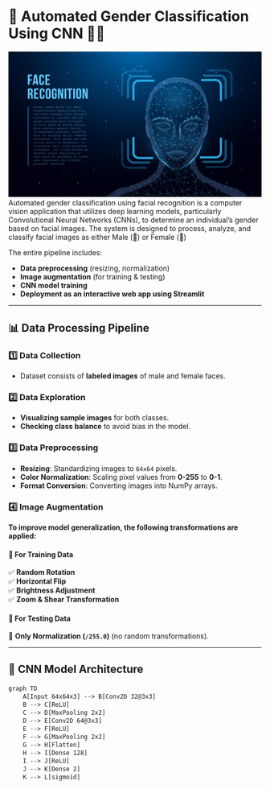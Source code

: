# 🚀 Automated Gender Classification Using CNN 👩👨  
![header](1.weBP) *<!-- Replace with your actual header image -->*
Automated gender classification using facial recognition is a computer vision application that utilizes deep learning models, particularly Convolutional Neural Networks (CNNs), to determine an individual’s gender based on facial images. The system is designed to process, analyze, and classify facial images as either Male (👨) or Female (👩)

The entire pipeline includes:
- **Data preprocessing** (resizing, normalization)
- **Image augmentation** (for training & testing)
- **CNN model training**
- **Deployment as an interactive web app using Streamlit**

---

## 📊 Data Processing Pipeline  
### **1️⃣ Data Collection**  
- Dataset consists of **labeled images** of male and female faces.

### **2️⃣ Data Exploration**  
- **Visualizing sample images** for both classes.
- **Checking class balance** to avoid bias in the model.

### **3️⃣ Data Preprocessing**  
- **Resizing**: Standardizing images to `64x64` pixels.
- **Color Normalization**: Scaling pixel values from **0-255** to **0-1**.
- **Format Conversion**: Converting images into NumPy arrays.

### **4️⃣ Image Augmentation**  
**To improve model generalization, the following transformations are applied:**

#### 🔹 **For Training Data**  
✅ **Random Rotation**  
✅ **Horizontal Flip**  
✅ **Brightness Adjustment**  
✅ **Zoom & Shear Transformation**  

#### 🔹 **For Testing Data**  
🔸 **Only Normalization (`/255.0`)** (no random transformations).  

---

## 🧠 CNN Model Architecture  
```mermaid
graph TD
    A[Input 64x64x3] --> B[Conv2D 32@3x3]
    B --> C[ReLU]
    C --> D[MaxPooling 2x2]
    D --> E[Conv2D 64@3x3]
    E --> F[ReLU]
    F --> G[MaxPooling 2x2]
    G --> H[Flatten]
    H --> I[Dense 128]
    I --> J[ReLU]
    J --> K[Dense 2]
    K --> L[sigmoid]
